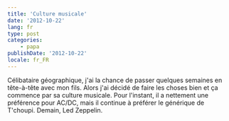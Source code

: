 ```yaml
---
title: 'Culture musicale'
date: '2012-10-22'
lang: fr
type: post
categories:
    - papa
publishDate: '2012-10-22'
locale: fr_FR
---
```


Célibataire géographique, j'ai la chance de passer quelques semaines en tête-à-tête avec mon fils. Alors j'ai décidé de faire les choses bien et ça commence par sa culture musicale. Pour l'instant, il a nettement une préférence pour AC/DC, mais il continue à préférer le générique de T'choupi.
Demain, Led Zeppelin.
